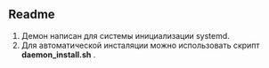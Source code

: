 ## Readme
1. Демон написан для системы инициализации systemd.
2. Для автоматической инсталяции можно использовать скрипт **daemon_install.sh** .
